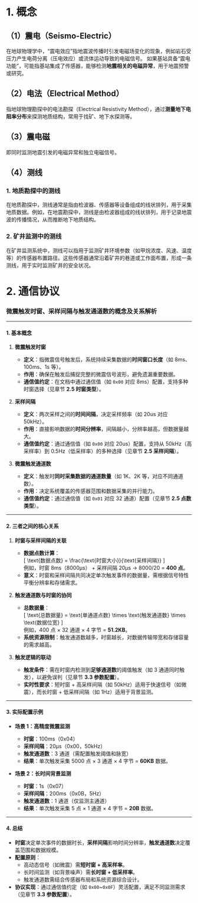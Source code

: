 # 1. 概念

## （1）震电（Seismo-Electric）
在地球物理学中，“震电效应”指地震波传播时引发电磁场变化的现象，例如岩石受压力产生电荷分离（压电效应）或流体运动导致的电磁信号。
如果基站具备“震电功能”，可能指基站集成了传感器，能够检测**地震相关的电磁异常**，用于地震预警或研究。

## （2）电法（Electrical Method）
指地球物理勘探中的电法勘探（Electrical Resistivity Method），通过**测量地下电阻率分布**来探测地质结构，常用于找矿、地下水探测等。

## （3）震电磁
即同时监测地震引发的电磁异常和独立电磁信号。

## （4）测线

### 1. 地质勘探中的测线

在地质勘探中，测线通常是指由检波器、传感器等设备组成的线状排列，用于采集地质数据。例如，在地震勘探中，测线是由检波器组成的线状排列，用于记录地震波的传播情况，从而推断地下地质结构。

### 2. 矿井监测中的测线

在矿井监测系统中，测线可以指用于监测矿井环境参数（如甲烷浓度、风速、温度等）的传感器布置路径。这些传感器通常沿着矿井的巷道或工作面布置，形成一条测线，用于实时监测矿井的安全状况。


# 2. 通信协议
### **微震触发时窗、采样间隔与触发通道数的概念及关系解析**

---

#### **1. 基本概念**
1. **微震触发时窗**  
   - **定义**：指微震信号触发后，系统持续采集数据的**时间窗口长度**（如 8ms、100ms、1s 等）。  
   - **作用**：确保在触发后捕捉完整的微震信号波形，避免遗漏重要数据。  
   - **通信值约定**：在文档中通过通信值（如 `0x00` 对应 8ms）配置，支持多种时窗选择（见章节 **2.5 时窗类型**）。

2. **采样间隔**  
   - **定义**：两次采样之间的**时间间隔**，决定采样频率（如 20us 对应 50kHz）。  
   - **作用**：直接影响数据的**时间分辨率**，间隔越小，分辨率越高，但数据量越大。  
   - **通信值约定**：通过通信值（如 `0x00` 对应 20us）配置，支持从 50kHz（高采样率）到 0.5Hz（低采样率）的多种选择（见章节 **2.5 采样间隔**）。

3. **微震触发通道数**  
   - **定义**：触发时**同时采集数据的通道数量**（如 1K、2K 等，对应不同通道数）。  
   - **作用**：决定系统覆盖的传感器范围和数据采集的并行能力。  
   - **通信值约定**：通过通信值（如 `0x01` 对应 32 通道）配置（见章节 **2.5 点数类型**）。

---

#### **2. 三者之间的核心关系**
1. **时窗与采样间隔的关联**  
   - **数据点数计算**：  
     \[
     \text{数据点数} = \frac{\text{时窗大小}}{\text{采样间隔}}
     \]  
     例如，时窗 8ms（8000μs） + 采样间隔 20μs → 8000/20 = **400 点**。  
   - **意义**：时窗和采样间隔共同决定单次触发事件的数据量，需根据信号特性平衡分辨率和存储需求。

2. **触发通道数与时窗的协同**  
   - **总数据量**：  
     \[
     \text{总数据量} = \text{单通道点数} \times \text{触发通道数} \times \text{数据位宽}
     \]  
     例如，400 点 × 32 通道 × 4 字节 = **51.2KB**。  
   - **系统资源限制**：触发通道数越多，时窗越长，对数据传输带宽和存储容量的需求越高。

3. **触发逻辑的联动**  
   - **触发条件**：需在时窗内检测到**足够通道数**的阈值触发（如 3 通道同时触发），以避免误判（见章节 **3.3 参数配置**）。  
   - **实时性要求**：短时窗 + 高采样间隔（如 50kHz）适用于快速信号（如微震），而长时窗 + 低采样间隔（如 1Hz）适用于背景监测。

---

#### **3. 实际配置示例**
- **场景 1：高精度微震监测**  
  - **时窗**：100ms（0x04）  
  - **采样间隔**：20μs（0x00，50kHz）  
  - **触发通道数**：3 通道（需配置触发阈值和脉宽）  
  - **结果**：单次触发采集 5000 点 × 3 通道 × 4 字节 = **60KB** 数据。

- **场景 2：长时间背景监测**  
  - **时窗**：1s（0x07）  
  - **采样间隔**：200ms（0x0B，5Hz）  
  - **触发通道数**：1 通道（仅监测主通道）  
  - **结果**：单次触发采集 5 点 × 1 通道 × 4 字节 = **20B** 数据。

---

#### **4. 总结**
- **时窗**决定单次事件的数据时长，**采样间隔**影响时间分辨率，**触发通道数**决定覆盖范围和数据规模。  
- **配置原则**：  
  - 高动态信号（如微震）需**短时窗 + 高采样率**。  
  - 长时间监测（如背景噪声）需**长时窗 + 低采样率**。  
  - 触发通道数需结合传感器布局和系统资源综合设计。  
- **协议实现**：通过通信值约定（如 `0x00`~`0x0F`）灵活配置，满足不同监测需求（见章节 **3.3 参数配置**）。